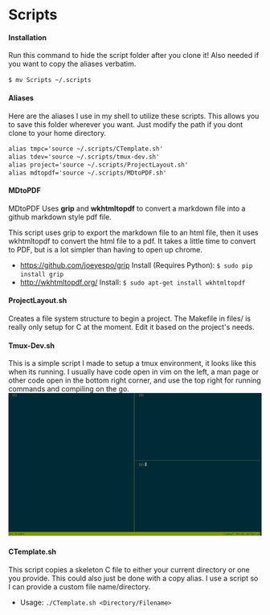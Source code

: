 # Scripts
#### Installation
Run this command to hide the script folder after you clone it! Also needed if you want to copy the aliases verbatim.

`$ mv Scripts ~/.scripts`

#### Aliases
Here are the aliases I use in my shell to utilize these scripts. This allows you to save this folder wherever you want. Just modify the path if you dont clone to your home directory.
````
alias tmpc='source ~/.scripts/CTemplate.sh'
alias tdev='source ~/.scripts/tmux-dev.sh'
alias project='source ~/.scripts/ProjectLayout.sh'
alias mdtopdf='source ~/.scripts/MDtoPDF.sh'
````

#### MDtoPDF
MDtoPDF Uses **grip** and **wkhtmltopdf** to convert a markdown file into a github markdown style pdf file.

This script uses grip to export the markdown file to an html file, then it uses wkhtmltopdf to convert the html file to a pdf. It takes a little time to convert to PDF, but is a lot simpler than having to open up chrome.

* https://github.com/joeyespo/grip 
Install (Requires Python):
`$ sudo pip install grip`
* http://wkhtmltopdf.org/
Install:
`$ sudo apt-get install wkhtmltopdf`

#### ProjectLayout.sh
Creates a file system structure to begin a project. The Makefile in files/ is really only setup for C at the moment. Edit it based on the project's needs.

#### Tmux-Dev.sh
This is a simple script I made to setup a tmux environment, it looks like this when its running. I usually have code open in vim on the left, a man page or other code open in the bottom right corner, and use the top right for running commands and compiling on the go.
![tmux](files/tmux.png)

#### CTemplate.sh
This script copies a skeleton C file to either your current directory or one you provide. This could also just be done with a copy alias. I use a script so I can provide a custom file name/directory.
* Usage: `./CTemplate.sh <Directory/Filename>`
